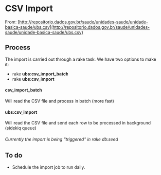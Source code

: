# CSV Import

From:
[http://repositorio.dados.gov.br/saude/unidades-saude/unidade-basica-saude/ubs.csv](http://repositorio.dados.gov.br/saude/unidades-saude/unidade-basica-saude/ubs.csv)

## Process 
The import is carried out through a rake task. We have two options to make it:

* rake **ubs:csv_import_batch**  
* rake **ubs:csv_import**

#### csv_import_batch
Will read the CSV file and process in batch (more fast)
#### ubs:csv_import 
Will read the CSV file and send each row to be processed in background (sidekiq queue)

###### Currently the import is being "triggered" in rake db:seed
## To do
* Schedule the import job to run daily.
